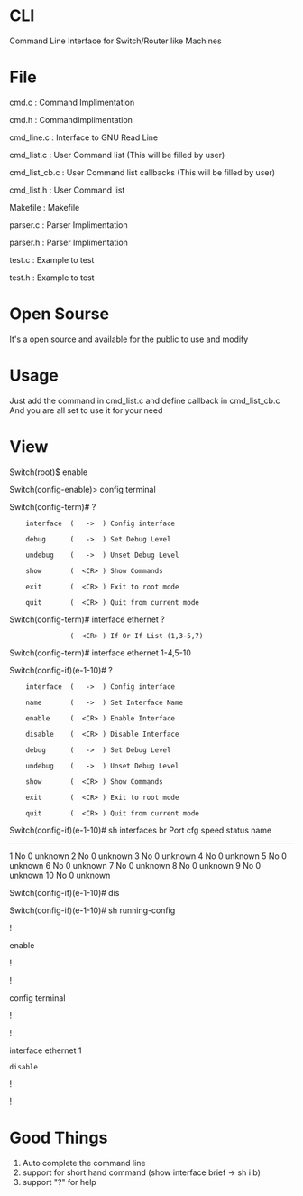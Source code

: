 # CLI
Command Line Interface for Switch/Router like Machines

# File
cmd.c           : Command Implimentation

cmd.h           : CommandImplimentation

cmd_line.c      : Interface to GNU Read Line

cmd_list.c      : User Command list (This will be filled by user)

cmd_list_cb.c   : User Command list callbacks (This will be filled by user)

cmd_list.h      : User Command list

Makefile        : Makefile

parser.c        : Parser Implimentation

parser.h        : Parser Implimentation

test.c          : Example to test

test.h          : Example to test





# Open Sourse
It's a open source and available for the public to use and modify

# Usage
Just add the command in cmd_list.c and define callback in cmd_list_cb.c
And you are all set to use it for your need

# View
Switch(root)$ enable

Switch(config-enable)> config terminal

Switch(config-term)# ?

        interface  (   ->  ) Config interface
				
        debug      (   ->  ) Set Debug Level
				
        undebug    (   ->  ) Unset Debug Level
				
        show       (  <CR> ) Show Commands
				
        exit       (  <CR> ) Exit to root mode
				
        quit       (  <CR> ) Quit from current mode
				
Switch(config-term)# interface ethernet ?

                   (  <CR> ) If Or If List (1,3-5,7)
									 
Switch(config-term)# interface ethernet  1-4,5-10

Switch(config-if)(e-1-10)# ?

        interface  (   ->  ) Config interface
				
        name       (   ->  ) Set Interface Name
				
        enable     (  <CR> ) Enable Interface
				
        disable    (  <CR> ) Disable Interface
				
        debug      (   ->  ) Set Debug Level
				
        undebug    (   ->  ) Unset Debug Level
				
        show       (  <CR> ) Show Commands
				
        exit       (  <CR> ) Exit to root mode
				
        quit       (  <CR> ) Quit from current mode
				
Switch(config-if)(e-1-10)# sh interfaces br
Port cfg  speed  status   name
---- ---- ------ -------- --------------
1    No   0      unknown
2    No   0      unknown
3    No   0      unknown
4    No   0      unknown
5    No   0      unknown
6    No   0      unknown
7    No   0      unknown
8    No   0      unknown
9    No   0      unknown
10   No   0      unknown

Switch(config-if)(e-1-10)# dis

Switch(config-if)(e-1-10)# sh running-config

!

enable

!

!

config terminal

!

!

interface ethernet 1

    disable

!

!


# Good Things
1. Auto complete the command line
2. support for short hand command (show interface brief -> sh i b)
3. support "?" for help

